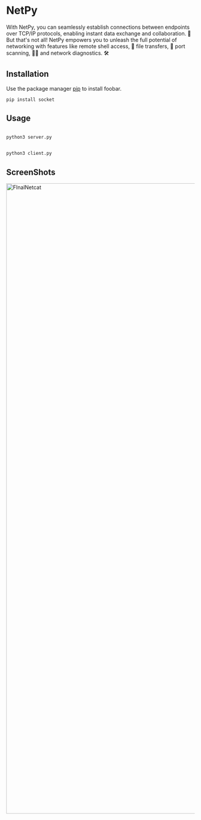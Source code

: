 # NetPy 
With NetPy, you can seamlessly establish connections between endpoints over TCP/IP protocols, enabling instant data exchange and collaboration. 🔄 But that's not all! NetPy empowers you to unleash the full potential of networking with features like remote shell access, 🐚 file transfers, 📁 port scanning, 🕵️‍♂️ and network diagnostics. 🛠️




## Installation

Use the package manager [pip](https://pip.pypa.io/en/stable/) to install foobar.

```bash
pip install socket
```

## Usage

```python

python3 server.py

```

```python

python3 client.py

```
## ScreenShots

<img width="1680" alt="FInalNetcat" src="https://github.com/jaytiwari05/Netpy/assets/118415321/4a05346d-d169-4c94-978e-987a241205a2">
